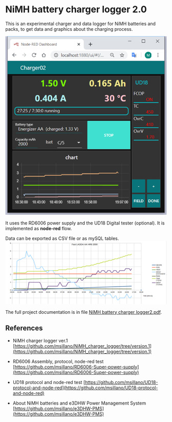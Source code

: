 # NiMH battery charger logger 2.0 #
This is an experimental charger and data logger for NiMH batteries and packs, to get data and graphics about the charging process.

![](images/2020-03-28.190610.shot.png)

It uses the RD6006 power supply and the UD18 Digital tester (optional). It is implemented as **node-red** flow.

Data can be exported as CSV file or as mySQL tables.
![](images/2020-03-24.164721.shot.png)

The full project documentation is in file [NiMH battery charger logger2.pdf](NiMH_battery_charger_logger2.pdf).

## References ##

- NiMH charger logger ver.1 [https://github.com/msillano/NiMH_charger_logger/tree/version.1](https://github.com/msillano/NiMH_charger_logger/tree/version.1)

- RD6006 Assembly, protocol, node-red test [https://github.com/msillano/RD6006-Super-power-supply](https://github.com/msillano/RD6006-Super-power-supply) 

- UD18 protocol and node-red test [https://github.com/msillano/UD18-protocol-and-node-red](https://github.com/msillano/UD18-protocol-and-node-red)

- About NiMH batteries and e3DHW Power Management System [https://github.com/msillano/e3DHW-PMS](https://github.com/msillano/e3DHW-PMS)
